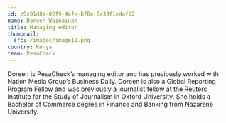 ```yaml
---
id: c9c91d8a-02f9-4efe-b78e-5e33f1edaf22
name: Doreen Wainainah
title: Managing editor
thumbnail:
  src: /images/image10.png
country: Kenya
team: PesaCheck
---
```


Doreen is PesaCheck’s managing editor and has previously worked with Nation Media Group’s Business Daily. Doreen is also a Global Reporting Program Fellow and was previously a journalist fellow at the Reuters Institute for the Study of Journalism in Oxford University. She holds a Bachelor of Commerce degree in Finance and Banking from Nazarene University.
